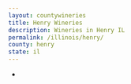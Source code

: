 ```yaml
---
layout: countywineries
title: Henry Wineries
description: Wineries in Henry IL
permalink: /illinois/henry/
county: henry
state: il
---
```

-
